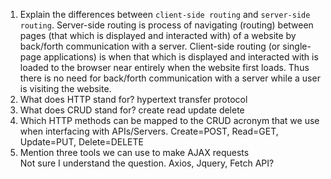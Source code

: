 1.  Explain the differences between `client-side routing` and `server-side routing`.
Server-side routing is process of navigating (routing) between pages (that which is displayed and interacted with) of a website by back/forth communication with a server.  Client-side routing (or single-page applications) is when that which is displayed and interacted with is loaded to the browser near entirely when the website first loads. Thus there is no need for back/forth communication with a server while a user is visiting the website.
1.  What does HTTP stand for? hypertext transfer protocol
1.  What does CRUD stand for? create read update delete
1.  Which HTTP methods can be mapped to the CRUD acronym that we use when interfacing with APIs/Servers. Create=POST, Read=GET, Update=PUT, Delete=DELETE
1.  Mention three tools we can use to make AJAX requests  
        Not sure I understand the question.  Axios, Jquery, Fetch API? 
